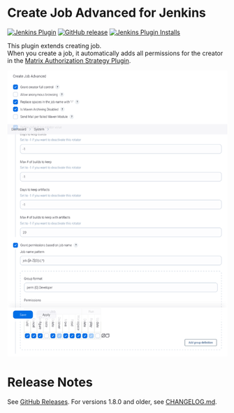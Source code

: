 # Create Job Advanced for Jenkins

[![Jenkins Plugin](https://img.shields.io/jenkins/plugin/v/createjobadvanced.svg)](https://plugins.jenkins.io/createjobadvanced)
[![GitHub release](https://img.shields.io/github/release/jenkinsci/createjobadvanced-plugin.svg?label=changelog)](https://github.com/jenkinsci/createjobadvanced-plugin/releases/latest)
[![Jenkins Plugin Installs](https://img.shields.io/jenkins/plugin/i/createjobadvanced.svg?color=blue)](https://plugins.jenkins.io/createjobadvanced)

This plugin extends creating job.  
When you create a job, it automatically adds all permissions for the creator in the [Matrix Authorization Strategy Plugin](https://plugins.jenkins.io/matrix-auth/).

![](docs/images/createjobadvanced.png)

# Release Notes

See [GitHub Releases](https://github.com/jenkinsci/createjobadvanced-plugin/releases).
For versions 1.8.0 and older, see [CHANGELOG.md](./CHANGELOG.md).

